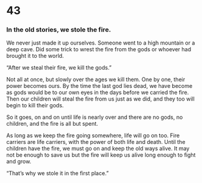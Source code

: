 # 43

### In the old stories, we stole the fire.

We never just made it up ourselves. Someone went to a high mountain or a deep cave. Did some trick to wrest the fire from the gods or whoever had brought it to the world. 

“After we steal their fire, we kill the gods.”

Not all at once, but slowly over the ages we kill them. One by one, their power becomes ours. By the time the last god lies dead, we have become as gods would be to our own eyes in the days before we carried the fire. Then our children will steal the fire from us just as we did, and they too will begin to kill their gods.

So it goes, on and on until life is nearly over and there are no gods, no children, and the fire is all but spent.

As long as we keep the fire going somewhere, life will go on too. Fire carriers are life carriers, with the power of both life and death. Until the children have the fire, we must go on and keep the old ways alive. It may not be enough to save us but the fire will keep us alive long enough to fight and grow. 

“That’s why we stole it in the first place.” 
